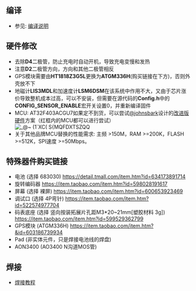 ## 编译
* 参见: [编译说明](https://github.com/FASTSHIFT/X-TRACK/blob/main/Software/README.md)

## 硬件修改
* 去除**D4**二极管，防止充电时自动开机，导致充电变慢和发热
* 注意**D2**二极管方向，方向和其他二极管相反
* GPS模块需要由**HT1818Z3G5L**更换为**ATGM336H**(购买链接在下方)，否则外壳放不下
* 地磁计**LIS3MDL**和加速度计**LSM6DSM**在该系统中作用不大，又由于芯片涨价导致整机成本过高，可以不安装，但需要在源代码的**Config.h**中的**CONFIG_SENSOR_ENABLE**宏开关设置0，并重新编译固件
* MCU: AT32F403ACGU7如果定不到货，可以尝试[@johnsbark](https://github.com/johnsbark)设计的[改进版硬件](https://github.com/FASTSHIFT/X-TRACK/tree/main/Hardware/X-TRACK%20%E6%94%B9%E8%BF%9B%E7%89%88)方案（红框内的MCU都可以进行尝试）
![_@~ (1`XC( S{MQFDXTSZQQ](https://user-images.githubusercontent.com/26767803/126936789-e303282b-f0cd-4758-b713-bd6ed797a0aa.png)
* 关于其他品牌MCU替换的性能需求: 主频 >150M，RAM >=200K，FLASH >=512K，SPI速度 >=50Mbps。 

## 特殊器件购买链接
* 电池 (选择 683030) https://detail.tmall.com/item.htm?id=634173891714
* 旋转编码器 https://item.taobao.com/item.htm?id=598028191617
* 屏幕 (选择 裸屏) https://item.taobao.com/item.htm?id=600653923469
* 调试口 (选择 4P弯针) https://item.taobao.com/item.htm?id=522574977704
* 码表底座 (选择 竖向按装拓展片孔距M3*20~21mm[塑胶材料 3g]) https://item.taobao.com/item.htm?id=599529362799
* GPS模块 (ATGM336H) https://item.taobao.com/item.htm?&id=603186739934
* Pad (非实体元件，只是焊接电池线的焊盘)
* AON3400 (AO3400 N沟道MOS管)

## 焊接
* [焊接教程](https://github.com/FASTSHIFT/X-TRACK/blob/main/Hardware/%E7%84%8A%E6%8E%A5%E8%B0%83%E8%AF%95%E6%8C%87%E5%8C%97.md)
